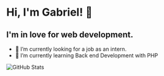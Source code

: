 # Hi, I'm Gabriel!  👋 

## I'm in love for web development. 

- 🔭 I’m currently looking for a job as an intern.
- 🌱 I’m currently learning Back end Development with PHP


![GitHub Stats](https://github-readme-stats.vercel.app/api?username=Gabriel110200&theme=radical) 

